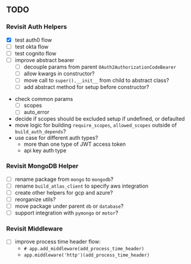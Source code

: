 ## TODO

### Revisit Auth Helpers
- [x] test auth0 flow
- [ ] test okta flow
- [ ] test cognito flow
- [ ] improve abstract bearer
  - [ ] decouple params from parent `OAuth2AuthorizationCodeBearer`
  - [ ] allow kwargs in constructor?
  - [ ] move call to `super().__init__` from child to abstract class?
  - [ ] add abstract method for setup before constructor?
- check common params
  - [ ] scopes
  - [ ] auto_error
- decide if scopes should be excluded setup if undefined, or defaulted
- move logic for building `require_scopes`, `allowed_scopes` outside of `build_auth_depends`?
- use case for different auth types?
  - more than one type of JWT access token
  - api key auth type

### Revisit MongoDB Helper
- [ ] rename package from `mongo` to `mongodb`?
- [ ] rename `build_atlas_client` to specify aws integration
- [ ] create other helpers for gcp and azure?
- [ ] reorganize utils?
- [ ] move package under parent `db` or `database`?
- [ ] support integration with `pymongo` or `motor`?

### Revisit Middleware
- [ ] improve process time header flow:
  - `# app.add_middleware(add_process_time_header)`
  - `app.middleware('http')(add_process_time_header)`
